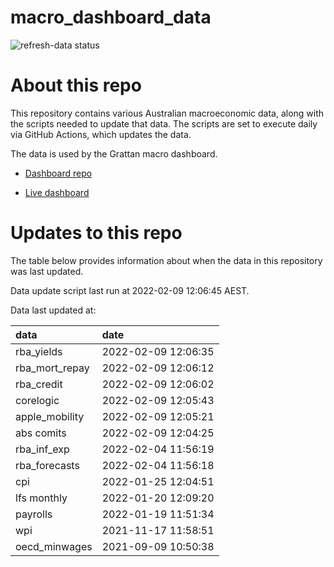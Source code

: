 
<!-- README.md is generated from README.Rmd. Please edit that file -->

# macro\_dashboard\_data

<!-- badges: start -->

![refresh-data
status](https://github.com/grattan/macro_dashboard_data/workflows/refresh-data/badge.svg)

<!-- badges: end -->

# About this repo

This repository contains various Australian macroeconomic data, along
with the scripts needed to update that data. The scripts are set to
execute daily via GitHub Actions, which updates the data.

The data is used by the Grattan macro dashboard.

  - [Dashboard repo](https://github.com/grattan/macrodashboard)

  - [Live dashboard](https://mattcowgill.shinyapps.io/macrodashboard/)

# Updates to this repo

The table below provides information about when the data in this
repository was last updated.

Data update script last run at 2022-02-09 12:06:45 AEST.

Data last updated at:

| data             | date                |
| :--------------- | :------------------ |
| rba\_yields      | 2022-02-09 12:06:35 |
| rba\_mort\_repay | 2022-02-09 12:06:12 |
| rba\_credit      | 2022-02-09 12:06:02 |
| corelogic        | 2022-02-09 12:05:43 |
| apple\_mobility  | 2022-02-09 12:05:21 |
| abs comits       | 2022-02-09 12:04:25 |
| rba\_inf\_exp    | 2022-02-04 11:56:19 |
| rba\_forecasts   | 2022-02-04 11:56:18 |
| cpi              | 2022-01-25 12:04:51 |
| lfs monthly      | 2022-01-20 12:09:20 |
| payrolls         | 2022-01-19 11:51:34 |
| wpi              | 2021-11-17 11:58:51 |
| oecd\_minwages   | 2021-09-09 10:50:38 |
